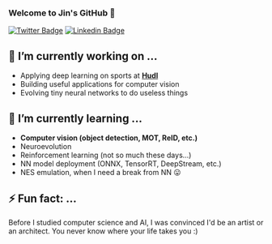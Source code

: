 ### Welcome to Jin's GitHub 👋

[![Twitter Badge](https://img.shields.io/badge/-Twitter-1877f2?style=flat-square&logo=twitter&logoColor=white&link=https://twitter.com/jinyeom95/)](https://twitter.com/jinyeom95/)
[![Linkedin Badge](https://img.shields.io/badge/-LinkedIn-blue?style=flat-square&logo=Linkedin&logoColor=white&link=https://www.linkedin.com/in/jin-yeom-510157125/)](https://www.linkedin.com/in/jin-yeom-510157125/)


<!--
**jinyeom/jinyeom** is a ✨ _special_ ✨ repository because its `README.md` (this file) appears on your GitHub profile.

Here are some ideas to get you started:

- 🔭 I’m currently working on ...
- 🌱 I’m currently learning ...
- 👯 I’m looking to collaborate on ...
- 🤔 I’m looking for help with ...
- 💬 Ask me about ...
- 📫 How to reach me: ...
- 😄 Pronouns: ...
- ⚡ Fun fact: ...
-->

## 🔭 I’m currently working on ...
- Applying deep learning on sports at **[Hudl](https://www.hudl.com/)**
- Building useful applications for computer vision
- Evolving tiny neural networks to do useless things

## 🌱 I’m currently learning ...
- **Computer vision (object detection, MOT, ReID, etc.)**
- Neuroevolution
- Reinforcement learning (not so much these days...)
- NN model deployment (ONNX, TensorRT, DeepStream, etc.)
- NES emulation, when I need a break from NN 😛

## ⚡ Fun fact: ...
Before I studied computer science and AI, I was convinced I'd be an artist or an architect. You never know where your life takes you :)
